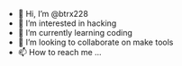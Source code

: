 - 👋 Hi, I’m @btrx228
- 👀 I’m interested in hacking
- 🌱 I’m currently learning coding
- 💞️ I’m looking to collaborate on make tools
- 📫 How to reach me ...

<!---
btrx228/btrx228 is a ✨ special ✨ repository because its `README.md` (this file) appears on your GitHub profile.
You can click the Preview link to take a look at your changes.
--->
